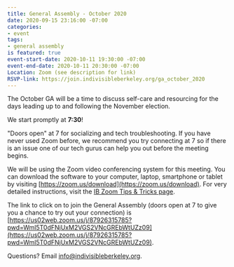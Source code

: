 ```yaml
---
title: General Assembly - October 2020
date: 2020-09-15 23:16:00 -07:00
categories:
- event
tags:
- general assembly
is featured: true
event-start-date: 2020-10-11 19:30:00 -07:00
event-end-date: 2020-10-11 20:30:00 -07:00
Location: Zoom (see description for link)
RSVP-link: https://join.indivisibleberkeley.org/ga_october_2020
---
```


The October GA will be a time to discuss self-care and resourcing for the days leading up to and following the November election.

We start promptly at **7:30**!

"Doors open" at 7 for socializing and tech troubleshooting. If you have never used Zoom before, we recommend you try connecting at 7 so if there is an issue one of our tech gurus can help you out before the meeting begins.

We will be using the Zoom video conferencing system for this meeting. You can download the software to your computer, laptop, smartphone or tablet by visiting [https://zoom.us/download](https://zoom.us/download). For very detailed instructions, visit the [IB Zoom Tips & Tricks page](https://docs.google.com/document/d/1l0nC77XppLlZaSN_Sn9AeMpFMLEZG4ED9PfaOLoJuzE/edit).

The link to click on to join the General Assembly (doors open at 7 to give you a chance to try out your connection) is [https://us02web.zoom.us/j/87926315785?pwd=Wml5T0dFNjUxM2VGS2VNcGREbWtUZz09](https://us02web.zoom.us/j/87926315785?pwd=Wml5T0dFNjUxM2VGS2VNcGREbWtUZz09).

Questions? Email info@indivisibleberkeley.org.